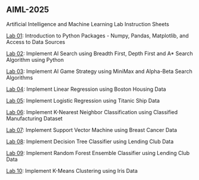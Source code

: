 ## AIML-2025
Artificial Intelligence and Machine Learning Lab Instruction Sheets

[Lab 01](): Introduction to Python Packages - Numpy, Pandas, Matplotlib, and Access to Data Sources

[Lab 02](): Implement AI Search using Breadth First, Depth First and A* Search Algorithm using Python

[Lab 03](): Implement AI Game Strategy using MiniMax and Alpha-Beta Search Algorithms

[Lab 04](): Implement Linear Regression using Boston Housing Data

[Lab 05](): Implement Logistic Regression using Titanic Ship Data

[Lab 06](): Implement K-Nearest Neighbor Classification using Classified Manufacturing Dataset

[Lab 07](): Implement Support Vector Machine using Breast Cancer Data

[Lab 08](): Implement Decision Tree Classifier using Lending Club Data

[Lab 09](): Implement Random Forest Ensemble Classifier using Lending Club Data

[Lab 10](): Implement K-Means Clustering using Iris Data
